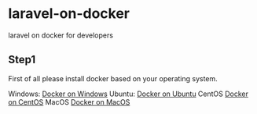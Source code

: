 # laravel-on-docker
laravel on docker for developers

## Step1
First of all please install docker based on your operating system.

Windows: [Docker on Windows](https://docs.docker.com/docker-for-windows/install/ "Go to docker on desktop installation guide page")
Ubuntu: [Docker on Ubuntu](https://docs.docker.com/engine/install/ubuntu/ "Go to docker on ubuntu installation guide page")
CentOS [Docker on CentOS](https://docs.docker.com/engine/install/centos/ "Go to docker on centos installation guide page")
MacOS [Docker on MacOS](https://docs.docker.com/docker-for-mac/install/ "Go to docker on macos installation guide page")
